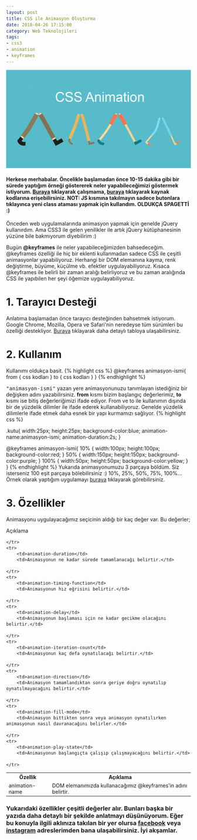 ```yaml
---
layout: post
title: CSS ile Animasyon Oluşturma
date: 2018-04-26 17:15:00
category: Web Teknolojileri
tags:
- css3
- animation
- keyframes
---
```

<div class="bg-image-post">
<img style="max-height:500px;" src="./static/images/post_image/css-ile-animasyon-olusturma.html/bg.jpg" alt="image">
</div>

<h4>Herkese merhabalar. 
    Öncelikle başlamadan önce 10-15 dakika gibi bir sürede yaptığım örneği göstererek neler yapabileceğimizi göstermek istiyorum.
    <a href="https://furkanbayram2.github.io/finalOdevi1" target="blank">Buraya</a> tıklayarak çalışmama, <a href="https://github.com/furkanbayram2/furkanbayram2.github.io/blob/master/finalOdevi1/index.html" target="blank">buraya</a> tıklayarak kaynak kodlarına erişebilirsiniz. <strong>NOT:</strong> JS kısmına takılmayın sadece butonlara tıklayınca yeni class ataması yapmak için kullandım. <strong>OLDUKÇA SPAGETTİ :)</strong></h4>

<p>Önceden web uygulamalarında animasyon yapmak için genelde jQuery kullanırdım. Ama CSS3 ile gelen yenilikler
    ile artık jQuery kütüphanesinin yüzüne bile bakmıyorum diyebilirim :)</p> Bugün
<strong>@keyframes</strong> ile neler yapabileceğimizden bahsedeceğim. @keyframes özelliği ile hiç bir eklenti kullanmadan sadece
CSS ile çeşitli animasyonlar yapabiliyoruz. Herhangi bir DOM elemanına kayma, renk değiştirme, büyüme, küçülme vb. efektler
uygulayabiliyoruz. Kısaca @keyframes ile belirli bir zaman aralığı belirliyoruz ve bu zaman aralığında CSS ile yapıbilen
her şeyi öğemize uygulayabiliyoruz.

<h1>1. Tarayıcı Desteği</h1>
Anlatıma başlamadan önce tarayıcı desteğinden bahsetmek istiyorum. Google Chrome, Mozilla, Opera ve Safari'nin neredeyse
tüm sürümleri bu özelliği destekliyor.
<a href="https://www.w3schools.com/cssref/css3_pr_animation-keyframes.asp">Buraya</a> tıklayarak daha detaylı tabloya ulaşabilirsiniz.

<h1>2. Kullanım</h1>

Kullanımı oldukça basit.
{% highlight css %}
@keyframes animasyon-ismi{
    from { css kodları }
    to { css kodları }
}
{% endhighlight %}



<kbd>"animasyon-ismi"</kbd> yazan yere animasyonunuzu tanımlayan istediğiniz bir değişken adını yazabilirsiniz.
<strong>from</strong> kısmı bizim başlangıç değerlerimiz,
<strong>to</strong> kısmı ise bitiş değerleriğimizi ifade ediyor. From ve to ile kullanımın dışında bir de yüzdelik dilimler ile
ifade ederek kullanabiliyoruz. Genelde yüzdelik dilimlerle ifade etmek daha esnek bir yapı kurmamızı sağlıyor.
{% highlight css %}

.kutu{
    width:25px;
    height:25px;
    background-color:blue;
    animation-name:animasyon-ismi;
    animation-duration:2s;
}

@keyframes animasyon-ismi{
10% { 
    width:100px;
    height:100px;
    background-color:red;
 }
50% {
    width:150px;
    height:150px;
    background-color:purple;
 }
100% { 
    width:50px;
    height:50px;
    background-color:yellow;
 } 
} 
{% endhighlight %}
Yukarıda
animasyonumuzu 3 parçaya böldüm. Siz isterseniz 100 eşit parçaya bölebilirsiniz :) 10%, 25%, 50%, 75%, 100%... Örnek olarak
yaptığım uygulamayı
<a href="https://codepen.io/furkanbayram2/pen/mLrjKp" target="_blank">buraya</a> tıklayarak görebilirsiniz. 

<h1>3. Özellikler</h1>

Animasyonu uygulayacağımız seçicinin aldığı bir kaç değer var. Bu değerler;

<table class="table table-bordered">
    <tr>
        <th>
            Özellik
        </th>
        <th>Açıklama</th>
    </tr>
    <tr>Açıklama</tr>
    <tr>
        <td>animation-name</td>
        <td>DOM elemanımızda kullanacağımız @keyframes'in adını belirtir.</td>

    </tr>
    <tr>
        <td>animation-duration</td>
        <td>Animasyonun ne kadar sürede tamamlanacağı belirtir.</td>

    </tr>
    <tr>
        <td>animation-timing-function</td>
        <td>Animasyonun hız eğrisini belirtir.</td>

    </tr>
    <tr>
        <td>animation-delay</td>
        <td>Animasyonun başlaması için ne kadar gecikme olacağını belirtir.</td>

    </tr>
    <tr>
        <td>animation-iteration-count</td>
        <td>Animasyonun kaç defa oynatılacağı belirtir.</td>

    </tr>
    <tr>
        <td>animation-direction</td>
        <td>Animasyon tamamlandıktan sonra geriye doğru oynatılıp oynatılmayacağını belirtir.</td>

    </tr>
    <tr>
        <td>animation-fill-mode</td>
        <td>Animasyon bittikten sonra veya animasyon oynatılırken animasyonun nasıl davranacağını belirler.</td>

    </tr>
    <tr>
        <td>animation-play-state</td>
        <td>Animasyonun başlangıçta çalışıp çalışmayacağını belirtir.</td>

    </tr>
</table>

<h3>
    Yukarıdaki özellikler çeşitli değerler alır. Bunları başka bir yazıda daha detaylı bir şekilde anlatmayı düşünüyorum. Eğer bu konuyla ilgili aklınıza takılan bir yer olursa <a href="https://www.facebook.com/profile.php?id=100006148155735" target="_blank">facebook</a> veya <a href="https://www.instagram.com/furkanbayram2/" target="_blank">instagram</a> adreslerimden bana ulaşabilirsiniz. İyi akşamlar.
</h3>




